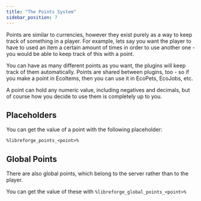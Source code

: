 ```yaml
---
title: "The Points System"
sidebar_position: 7
---
```


Points are similar to currencies, however they exist purely as a way to keep track of something in a player. For
example, lets say you want the player to have to used an item a certain amount of times in order to use another one -
you would be able to keep track of this with a point.

You can have as many different points as you want, the plugins will keep track of them automatically. Points are shared
between plugins, too - so if you make a point in EcoItems, then you can use it in EcoPets, EcoJobs, etc.

A point can hold any numeric value, including negatives and decimals, but of course how you decide to use them is
completely up to you.

## Placeholders

You can get the value of a point with the following placeholder:

`%libreforge_points_<point>%`

## Global Points

There are also global points, which belong to the server rather than to the player.

You can get the value of these with `%libreforge_global_points_<point>%`